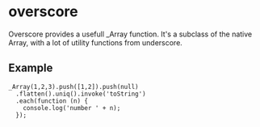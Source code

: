 # overscore
Overscore provides a usefull _Array function. It's a subclass of the native Array, with a lot of utility functions from underscore.

## Example

```
_Array(1,2,3).push([1,2]).push(null)
  .flatten().uniq().invoke('toString')
  .each(function (n) {
    console.log('number ' + n);
  });
```
